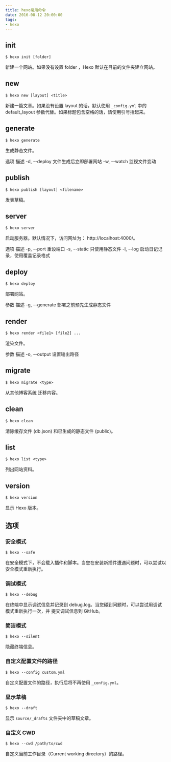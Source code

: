 ```yaml
---
title: hexo常用命令
date: 2016-08-12 20:00:00
tags:
- hexo
---
```


## init
```
$ hexo init [folder]
```
新建一个网站。如果没有设置 folder ，Hexo 默认在目前的文件夹建立网站。

## new
```
$ hexo new [layout] <title>
```
新建一篇文章。如果没有设置 layout 的话，默认使用 `_config.yml` 中的 default_layout 参数代替。如果标题包含空格的话，请使用引号括起来。

## generate
```
$ hexo generate
```
生成静态文件。

  选项	描述
  -d, --deploy	文件生成后立即部署网站
  -w, --watch	监视文件变动

##  publish
```
$ hexo publish [layout] <filename>
```
发表草稿。

## server
```
$ hexo server
```
启动服务器。默认情况下，访问网址为： http://localhost:4000/。

  选项	描述
  -p, --port	重设端口
  -s, --static	只使用静态文件
  -l, --log	启动日记记录，使用覆盖记录格式

## deploy
```
$ hexo deploy
```
部署网站。

  参数	描述
  -g, --generate	部署之前预先生成静态文件

## render
```
$ hexo render <file1> [file2] ...
```
渲染文件。

  参数	描述
  -o, --output	设置输出路径

## migrate
```
$ hexo migrate <type>
```
从其他博客系统 迁移内容。

## clean
```
$ hexo clean
```
清除缓存文件 (db.json) 和已生成的静态文件 (public)。

## list
```
$ hexo list <type>
```
列出网站资料。

## version
```
$ hexo version
```
显示 Hexo 版本。

## 选项
### 安全模式
```
$ hexo --safe
```
在安全模式下，不会载入插件和脚本。当您在安装新插件遭遇问题时，可以尝试以安全模式重新执行。

### 调试模式
```
$ hexo --debug
```
在终端中显示调试信息并记录到 debug.log。当您碰到问题时，可以尝试用调试模式重新执行一次，并 提交调试信息到 GitHub。

### 简洁模式
```
$ hexo --silent
```
隐藏终端信息。

### 自定义配置文件的路径
```
$ hexo --config custom.yml
```
自定义配置文件的路径，执行后将不再使用 `_config.yml`。

### 显示草稿
```
$ hexo --draft
```
显示 `source/_drafts` 文件夹中的草稿文章。

### 自定义 CWD
```
$ hexo --cwd /path/to/cwd
```
自定义当前工作目录（Current working directory）的路径。
